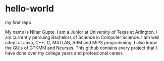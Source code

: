 # hello-world
my first repo

My name is Nihar Gupte. I am a Junior at University of Texas at Arlington. I am currently persuing Bachelors of Science in Computer Science. I am well adept at Java, C++, C, MATLAB, ARM and MIPS programming. I also know the GUIs of GTKMM and Ncurses. This github contains every project that I have done over my college years and professional career.
